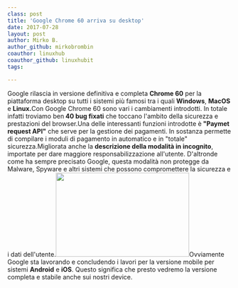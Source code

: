 ```yaml
---
class: post
title: 'Google Chrome 60 arriva su desktop'
date: 2017-07-28
layout: post
author: Mirko B.
author_github: mirkobrombin
coauthor: linuxhub
coauthor_github: linuxhubit
tags:

---
```

Google rilascia in versione definitiva e completa <strong>Chrome 60</strong> per la piattaforma desktop su tutti i sistemi più famosi tra i quali <strong>Windows</strong>, <strong>MacOS</strong> e <strong>Linux.</strong>Con Google Chrome 60 sono vari i cambiamenti introdotti. In totale infatti troviamo ben<strong> 40 bug fixati</strong> che toccano l'ambito della sicurezza e prestazioni del browser.Una delle interessanti funzioni introdotte è<strong> "Paymet request API"</strong> che serve per la gestione dei pagamenti. In sostanza permette di compilare i moduli di pagamento in automatico e in "totale" sicurezza.Migliorata anche la <strong>descrizione della modalità in incognito</strong>, importate per dare maggiore responsabilizzazione all'utente. D'altronde come ha sempre precisato Google, questa modalità non protegge da Malware, Spyware e altri sistemi che possono compromettere la sicurezza e i dati dell'utente.<img class="size-medium wp-image-1129 aligncenter size-full wp-image-68" src="https://linuxhub.it/wordpress/wp-content/uploads/2017/07/Chrome-60-300x189.jpg" alt="" width="300" height="189" />Ovviamente Google sta lavorando e concludendo i lavori per la versione mobile per sistemi <strong>Android</strong> e <strong>iOS</strong>. Questo significa che presto vedremo la versione completa e stabile anche sui nostri device.&nbsp;
